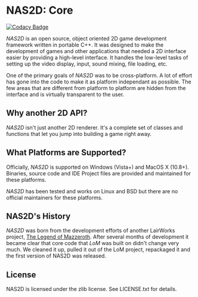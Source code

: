 # NAS2D: Core

[![Codacy Badge](https://api.codacy.com/project/badge/Grade/bcf32f1b0a864f3ead9d45ae6099d07c)](https://www.codacy.com/app/ldicker83/nas2d-core?utm_source=github.com&utm_medium=referral&utm_content=lairworks/nas2d-core&utm_campaign=badger)

*NAS2D* is an open source, object oriented 2D game development framework written in portable C++. It was designed to make the development of games and other applications that needed a 2D interface easier by providing a high-level interface. It handles the low-level tasks of setting up the video display, input, sound mixing, file loading, etc.

One of the primary goals of *NAS2D* was to be cross-platform. A lot of effort has gone into the code to make it as platform independant as possible. The few areas that are different from platform to platform are hidden from the interface and is virtually transparent to the user.

## Why another 2D API?

*NAS2D* isn't just another 2D renderer. It's a complete set of classes and functions that let you jump into building a game right away.

## What Platforms are Supported?

Officially, *NAS2D* is supported on Windows (Vista+) and MacOS X (10.8+). Binaries, source code and IDE Project files are provided and maintained for these platforms.

*NAS2D* has been tested and works on Linux and BSD but there are no official maintainers for these platforms.

## NAS2D's History

*NAS2D* was born from the development efforts of another LairWorks project, [The Legend of Mazzeroth](http://lom.lairworks.com). After several months of development it became clear that core code that *LoM* was built on didn't change very much. We cleaned it up, pulled it out of the LoM project, repackaged it and the first version of NAS2D was released.

## License

NAS2D  is licensed under the zlib license. See LICENSE.txt for details.
